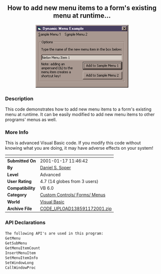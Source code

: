 ﻿<div align="center">

## How to add new menu items to a form's existing menu at runtime\.\.\.

<img src="PIC2001117135642231.gif">
</div>

### Description

This code demonstrates how to add new menu items to a form's existing menu at runtime. It can be easily modified to add new menu items to other programs' menus as well.
 
### More Info
 
This is advanced Visual Basic code. If you modify this code without knowing what you are doing, it may have adverse effects on your system!


<span>             |<span>
---                |---
**Submitted On**   |2001-01-17 11:46:42
**By**             |[Daniel S\. Soper](https://github.com/Planet-Source-Code/PSCIndex/blob/master/ByAuthor/daniel-s-soper.md)
**Level**          |Advanced
**User Rating**    |4.7 (14 globes from 3 users)
**Compatibility**  |VB 6\.0
**Category**       |[Custom Controls/ Forms/  Menus](https://github.com/Planet-Source-Code/PSCIndex/blob/master/ByCategory/custom-controls-forms-menus__1-4.md)
**World**          |[Visual Basic](https://github.com/Planet-Source-Code/PSCIndex/blob/master/ByWorld/visual-basic.md)
**Archive File**   |[CODE\_UPLOAD138591172001\.zip](https://github.com/Planet-Source-Code/daniel-s-soper-how-to-add-new-menu-items-to-a-form-s-existing-menu-at-runtime__1-14480/archive/master.zip)

### API Declarations

```
The following API's are used in this program:
GetMenu
GetSubMenu
GetMenuItemCount
InsertMenuItem
SetMenuItemInfo
SetWindowLong
CallWindowProc
```





